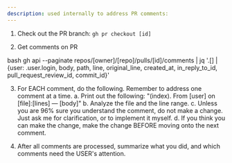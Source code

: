 ```yaml
---
description: used internally to address PR comments:
---
```


1. Check out the PR branch: `gh pr checkout [id]`

2. Get comments on PR

 bash
 gh api --paginate repos/[owner]/[repo]/pulls/[id]/comments | jq '.[] | {user: .user.login, body, path, line, original_line, created_at, in_reply_to_id, pull_request_review_id, commit_id}'

3. For EACH comment, do the following. Remember to address one comment at a time.
 a. Print out the following: "(index). From [user] on [file]:[lines] — [body]"
 b. Analyze the file and the line range.
 c. Unless you are 96% sure you understand the comment, do not make a change. Just ask me for clarification, or to implement it myself.
 d. If you think you can make the change, make the change BEFORE moving onto the next comment.

4. After all comments are processed, summarize what you did, and which comments need the USER's attention.